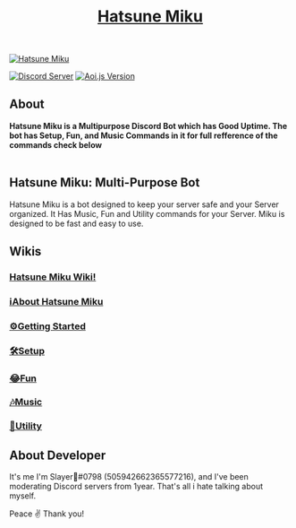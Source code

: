 <h1 align="center">
<a href="https://discord.com/oauth2/authorize?client_id=847501592080941066&scope=bot&permissions=5871889623">
Hatsune Miku
</h1>
<br />
    <p>
    <a href="https://dsc.gg/hatsunemiku"><img src="https://wallpapercave.com/wp/wp4077811.png" alt="Hatsune Miku" /></a>
  </p>

[![Discord Server](https://img.shields.io/discord/864113097476014110?label=Support%20&logo=discord&style=plastic)](https://discord.gg/A7ARJgK9zH)
[![Aoi.js Version](https://img.shields.io/npm/v/aoi.js.svg?maxAge=3600)](https://www.npmjs.com/package/aoi.js)


## About 
**Hatsune Miku is a Multipurpose Discord Bot which has Good Uptime. The bot has Setup, Fun, and Music Commands in it for full refference of the commands check below** <br>
</br> 

## Hatsune Miku: Multi-Purpose Bot

Hatsune Miku is a bot designed to keep your server safe and your Server organized. 
It Has Music, Fun and Utility commands for your Server.
Miku is designed to be fast and easy to use.


## Wikis
### [**Hatsune Miku Wiki!**](https://github.com/SlayerxD444/Hatsune-Miku/wiki/Hatsune-Miku)
### [**ℹ️About Hatsune Miku**](https://github.com/SlayerxD444/Hatsune-Miku/wiki/%E2%84%B9%EF%B8%8FAbout-Hatsune-Miku)
### [**⚙️Getting Started**](https://github.com/SlayerxD444/Hatsune-Miku/wiki/%E2%9A%99%EF%B8%8FGetting-Started)
### [**🛠️Setup**](https://github.com/SlayerxD444/Hatsune-Miku/wiki/%F0%9F%9B%A0%EF%B8%8FSetup)
### [**😂Fun**](https://github.com/SlayerxD444/Hatsune-Miku/wiki/%F0%9F%98%82Fun)
### [**🎶Music**](https://github.com/SlayerxD444/Hatsune-Miku/wiki/%F0%9F%8E%B6Music)
### [**🔧Utility**](https://github.com/SlayerxD444/Hatsune-Miku/wiki/%F0%9F%94%A7-Utility)


## About Developer
It's me I'm Slayer🍷#0798 (505942662365577216), and I've been moderating Discord servers from 1year. That's all i hate talking about myself.

Peace ✌️ Thank you!
